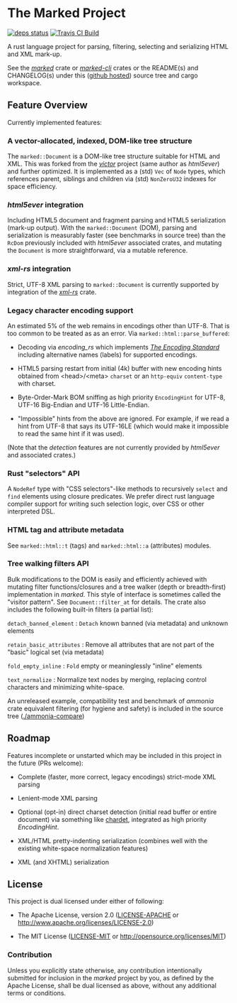 # The Marked Project

[![deps status](https://deps.rs/repo/github/dekellum/marked/status.svg)](https://deps.rs/repo/github/dekellum/marked)
[![Travis CI Build](https://travis-ci.org/dekellum/marked.svg?branch=master)](https://travis-ci.org/dekellum/marked)

A rust language project for parsing, filtering, selecting and serializing HTML
and XML mark-up.

See the _[marked]_ crate or _[marked-cli]_ crates or the README(s) and
CHANGELOG(s) under this ([github hosted]) source tree and cargo workspace.

## Feature Overview

Currently implemented features:

### A vector-allocated, indexed, DOM-like tree structure

The `marked::Document` is a DOM-like tree structure suitable for HTML and
XML. This was forked from the _[victor]_ project (same author as _html5ever_)
and further optimized.  It is implemented as a (std) `Vec` of `Node` types,
which references parent, siblings and children via (std) `NonZeroU32` indexes
for space efficiency.

### _html5ever_ integration

Including HTML5 document and fragment parsing and HTML5 serialization (mark-up
output). With the `marked::Document` (DOM), parsing and serialization is
measurably faster (see benchmarks in source tree) than the `RcDom` previously
included with *html5ever* associated crates, and mutating the `Document` is
more straightforward, via a mutable reference.

### _xml-rs_ integration

Strict, UTF-8 XML parsing to `marked::Document` is currently supported by
integration of the _[xml-rs]_ crate.

### Legacy character encoding support

An estimated 5% of the web remains in encodings other than UTF-8. That is too
common to be treated as as an error. Via `marked::html::parse_buffered`:

* Decoding via _encoding_rs_ which implements _[The Encoding Standard]_ including
  alternative names (labels) for supported encodings.

* HTML5 parsing restart from initial (4k) buffer with new encoding hints
  obtained from \<head>/\<meta> `charset` or an `http-equiv` `content-type` with
  charset.

* Byte-Order-Mark BOM sniffing as high priority `EncodingHint` for UTF-8, UTF-16
  Big-Endian and UTF-16 Little-Endian.

* "Impossible" hints from the above are ignored. For example, if we read a hint
  from UTF-8 that says its UTF-16LE (which would make it impossible to
  read the same hint if it was used).

(Note that the _detection_ features are not currently provided by _html5ever_ and
associated crates.)

### Rust "selectors" API

A `NodeRef` type with "CSS selectors"-like methods to recursively `select` and
`find` elements using closure predicates.  We prefer direct rust language
compiler support for writing such selection logic, over CSS or other
interpreted DSL.

### HTML tag and attribute metadata

See `marked::html::t` (tags) and `marked::html::a` (attributes) modules.

### Tree walking filters API

Bulk modifications to the DOM is easily and efficiently achieved with mutating
filter functions/closures and a tree walker (depth or breadth-first)
implementation in _marked_. This style of interface is sometimes called the
"visitor pattern". See `Document::filter_at` for details.  The crate also
includes the following built-in filters (a partial list):

`detach_banned_element`
: `Detach` known banned (via metadata) and unknown elements

`retain_basic_attributes`
: Remove all attributes that are not part of the "basic" logical set (via metadata)

`fold_empty_inline`
: `Fold` empty or meaninglessly "inline" elements

`text_normalize`
: Normalize text nodes by merging, replacing control characters and minimizing white-space.

An unreleased example, compatibility test and benchmark of _ammonia_ crate
equivalent filtering (for hygiene and safety) is included in the source tree
([./ammonia-compare])

## Roadmap

Features incomplete or unstarted which may be included in this project in the
future (PRs welcome):

* Complete (faster, more correct, legacy encodings) strict-mode XML parsing

* Lenient-mode XML parsing

* Optional (opt-in) direct charset detection (initial read buffer or entire
  document) via something like [chardet], integrated as high priority
  _EncodingHint_.

* XML/HTML pretty-indenting serialization (combines well with the existing white-space
  normalization features)

* XML (and XHTML) serialization

## License

This project is dual licensed under either of following:

* The Apache License, version 2.0
  ([LICENSE-APACHE] or http://www.apache.org/licenses/LICENSE-2.0)

* The MIT License
  ([LICENSE-MIT] or http://opensource.org/licenses/MIT)

### Contribution

Unless you explicitly state otherwise, any contribution intentionally submitted
for inclusion in the _marked_ project by you, as defined by the Apache License,
shall be dual licensed as above, without any additional terms or conditions.

[github hosted]: https://github.com/dekellum/marked
[marked]: https://docs.rs/crate/marked
[marked-cli]: https://crates.io/crates/marked-cli
[The Encoding Standard]: https://encoding.spec.whatwg.org/
[./ammonia-compare]: https://github.com/dekellum/marked/tree/master/ammonia-compare
[victor]: https://github.com/SimonSapin/victor
[chardet]: https://crates.io/crates/chardet
[xml-rs]: https://crates.io/crates/xml-rs
[LICENSE-APACHE]: https://github.com/dekellum/marked/tree/master/LICENSE-APACHE
[LICENSE-MIT]: https://github.com/dekellum/marked/tree/master/LICENSE-MIT
